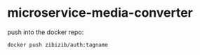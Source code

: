 # microservice-media-converter

push into the docker repo:

```sh
docker push zibizib/auth:tagname
```
<!---[]-->